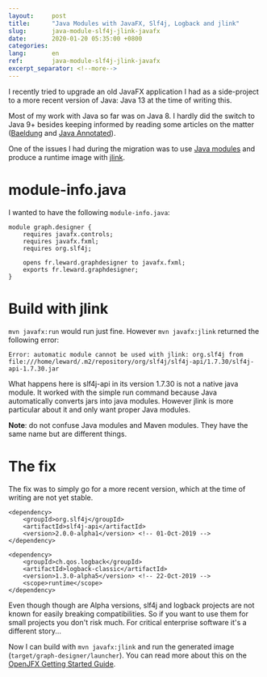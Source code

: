 ```yaml
---
layout:     post
title:      "Java Modules with JavaFX, Slf4j, Logback and jlink"
slug:       java-module-slf4j-jlink-javafx
date:       2020-01-20 05:35:00 +0800
categories:
lang:       en
ref:        java-module-slf4j-jlink-javafx
excerpt_separator: <!--more-->
---
```


I recently tried to upgrade an old JavaFX application I had as a side-project to a more recent version of Java: Java 13 at the time of writing this.

Most of my work with Java so far was on Java 8. I hardly did the switch to Java 9+ besides keeping informed by reading some articles on the matter ([Baeldung](https://www.baeldung.com/) and [Java Annotated](https://blog.jetbrains.com/idea/tag/java-annotated/)). 

One of the issues I had during the migration was to use [Java modules](https://blog.codefx.org/java/java-module-system-tutorial/) and produce a runtime image with [jlink](https://docs.oracle.com/en/java/javase/11/tools/jlink.html).

<!--more-->

# module-info.java

I wanted to have the following `module-info.java`:

    module graph.designer {
        requires javafx.controls;
        requires javafx.fxml;
        requires org.slf4j;
    
        opens fr.leward.graphdesigner to javafx.fxml;
        exports fr.leward.graphdesigner;
    }

# Build with jlink

`mvn javafx:run` would run just fine. However `mvn javafx:jlink` returned the following error: 

    Error: automatic module cannot be used with jlink: org.slf4j from file:///home/leward/.m2/repository/org/slf4j/slf4j-api/1.7.30/slf4j-api-1.7.30.jar

What happens here is slf4j-api in its version 1.7.30 is not a native java module. It worked with the simple run command because Java automatically converts jars into java modules. However jlink is more particular about it and only want proper Java modules.

**Note**: do not confuse Java modules and Maven modules. They have the same name but are different things. 

# The fix

The fix was to simply go for a more recent version, which at the time of writing are not yet stable. 

    <dependency>
        <groupId>org.slf4j</groupId>
        <artifactId>slf4j-api</artifactId>
        <version>2.0.0-alpha1</version> <!-- 01-Oct-2019 -->
    </dependency>
    
    <dependency>
        <groupId>ch.qos.logback</groupId>
        <artifactId>logback-classic</artifactId>
        <version>1.3.0-alpha5</version> <!-- 22-Oct-2019 -->
        <scope>runtime</scope>
    </dependency>

Even though though are Alpha versions, slf4j and logback projects are not known for easily breaking compatibilities. So if you want to use them for small projects you don't risk much. For critical enterprise software it's a different story... 

Now I can build with `mvn javafx:jlink` and run the generated image (`target/graph-designer/launcher`). You can read more about this on the [OpenJFX Getting Started Guide](https://openjfx.io/openjfx-docs/#modular).